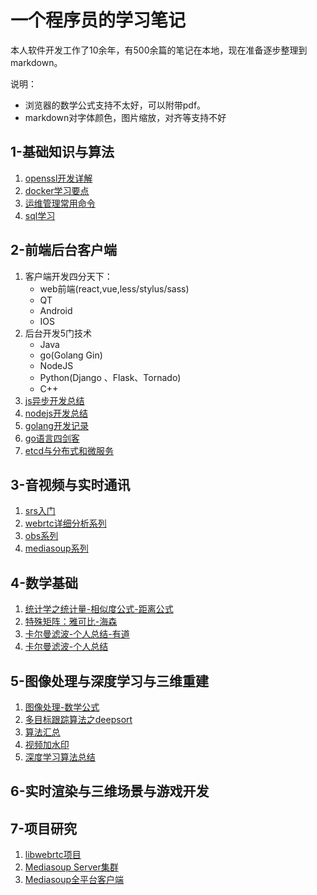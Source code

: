 # 一个程序员的学习笔记
本人软件开发工作了10余年，有500余篇的笔记在本地，现在准备逐步整理到markdown。

说明：
 - 浏览器的数学公式支持不太好，可以附带pdf。
 - markdown对字体颜色，图片缩放，对齐等支持不好 

## 1-基础知识与算法
1. [openssl开发详解]()
2. [docker学习要点](1-base/docker.md)
3. [运维管理常用命令]()
4. [sql学习](1-base/sql.md)

## 2-前端后台客户端
1. 客户端开发四分天下：
    - web前端(react,vue,less/stylus/sass)
    - QT
    - Android
    - IOS
2. 后台开发5门技术
    - Java
    - go(Golang Gin)
    - NodeJS
    - Python(Django 、Flask、Tornado)
    - C++
3. [js异步开发总结](2-business/js_async.md)
4. [nodejs开发总结](2-business/nodejs.md)
5. [golang开发记录](2-business/golang.md)
5. [go语言四剑客](2-business/go语言四剑客.md)
6. [etcd与分布式和微服务](2-business/etcd.md)

## 3-音视频与实时通讯
1. [srs入门](3-webrtc/learn_srs.md)
2. [webrtc详细分析系列](3-webrtc/README.md)
3. [obs系列](3-webrtc/obs)
4. [mediasoup系列](3-webrtc/mediasoup/README.md)

## 4-数学基础
1. [统计学之统计量-相似度公式-距离公式](http://note.youdao.com/noteshare?id=940a04719b5411c743ebc8773a1084ab)
2. [特殊矩阵：雅可比-海森](http://note.youdao.com/noteshare?id=70dac0d479c400dc7361a2bcd5301d54)
3. [卡尔曼滤波-个人总结-有道](https://note.youdao.com/ynoteshare1/index.html?id=d017939340c681b27f1c9491bc7b7dce)
4. [卡尔曼滤波-个人总结](4-math/klm.md)

## 5-图像处理与深度学习与三维重建
1. [图像处理-数学公式](5-cv/math.md)
2. [多目标跟踪算法之deepsort](5-cv/deepsort.md)
3. [算法汇总](5-cv/算法汇总.md)
4. [视频加水印](5-cv/视频加水印.md)
5. [深度学习算法总结](5-cv/深度学习算法总结.md)

## 6-实时渲染与三维场景与游戏开发


## 7-项目研究
1. [libwebrtc项目](https://github.com/yangkang2021/libwebrtc)
2. [Mediasoup Server集群](https://github.com/yangkang2021/mediasoup_server_cluster)
3. [Mediasoup全平台客户端](https://github.com/yangkang2021/mediasoup_client_full_platform)


